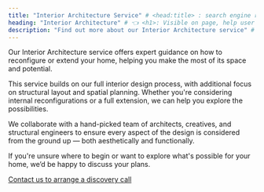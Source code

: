 ```yaml
---
title: "Interior Architecture Service" # <head:title> : search engine results, social shares
heading: "Interior Architecture" # 👈 <h1>: Visible on page, help user on the page
description: "Find out more about our Interior Architecture service" # seo/social preview
---
```

Our Interior Architecture service offers expert guidance on how to reconfigure or extend your home, helping you make the most of its space and potential.

This service builds on our full interior design process, with additional focus on structural layout and spatial planning. Whether you're considering internal reconfigurations or a full extension, we can help you explore the possibilities.

We collaborate with a hand-picked team of architects, creatives, and structural engineers to ensure every aspect of the design is considered from the ground up — both aesthetically and functionally.

If you're unsure where to begin or want to explore what's possible for your home, we’d be happy to discuss your plans.

[Contact us to arrange a discovery call](/contact)